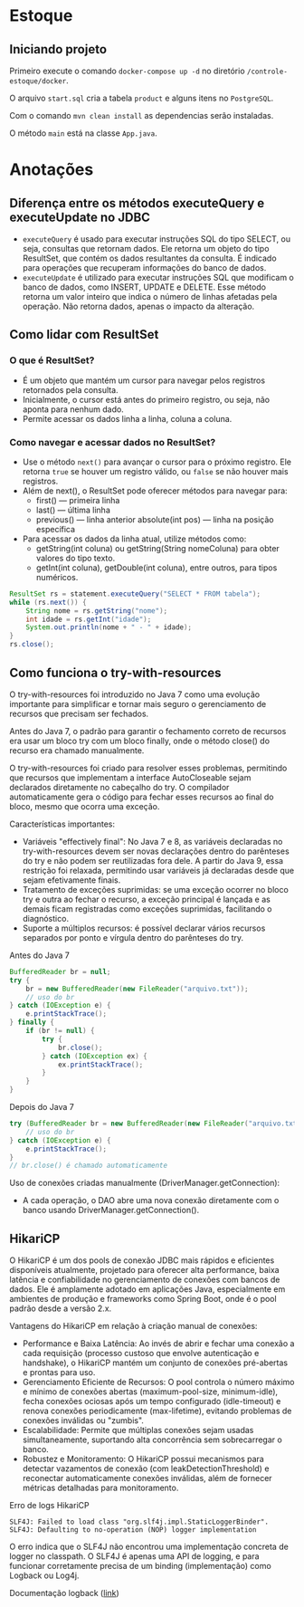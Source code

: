 # Estoque

## Iniciando projeto
Primeiro execute o comando `docker-compose up -d` no diretório `/controle-estoque/docker`.

O arquivo `start.sql`  cria a tabela `product` e alguns itens no `PostgreSQL`.

Com o comando `mvn clean install` as dependencias serâo instaladas.

O método `main` está na classe `App.java`.

# Anotações

## Diferença entre os métodos executeQuery e executeUpdate no JDBC
- `executeQuery` é usado para executar instruções SQL do tipo SELECT, ou seja, consultas que retornam dados. Ele retorna um objeto do tipo ResultSet, que contém os dados resultantes da consulta. É indicado para operações que recuperam informações do banco de dados.
- `executeUpdate` é utilizado para executar instruções SQL que modificam o banco de dados, como INSERT, UPDATE e DELETE. Esse método retorna um valor inteiro que indica o número de linhas afetadas pela operação. Não retorna dados, apenas o impacto da alteração.

## Como lidar com ResultSet

### O que é ResultSet?
- É um objeto que mantém um cursor para navegar pelos registros retornados pela consulta. 
- Inicialmente, o cursor está antes do primeiro registro, ou seja, não aponta para nenhum dado. 
- Permite acessar os dados linha a linha, coluna a coluna.

### Como navegar e acessar dados no ResultSet?
- Use o método `next()` para avançar o cursor para o próximo registro. Ele retorna `true` se houver um registro válido, ou `false` se não houver mais registros.
- Além de next(), o ResultSet pode oferecer métodos para navegar para:
  - first() — primeira linha 
  - last() — última linha 
  - previous() — linha anterior absolute(int pos) — linha na posição específica
- Para acessar os dados da linha atual, utilize métodos como:
  - getString(int coluna) ou getString(String nomeColuna) para obter valores do tipo texto. 
  - getInt(int coluna), getDouble(int coluna), entre outros, para tipos numéricos.


```java
ResultSet rs = statement.executeQuery("SELECT * FROM tabela");
while (rs.next()) {
    String nome = rs.getString("nome");
    int idade = rs.getInt("idade");
    System.out.println(nome + " - " + idade);
}
rs.close();
```

## Como funciona o try-with-resources 
O try-with-resources foi introduzido no Java 7 como uma evolução importante para simplificar e tornar mais seguro o gerenciamento de recursos que precisam ser fechados.

Antes do Java 7, o padrão para garantir o fechamento correto de recursos era usar um bloco try com um bloco finally, onde o método close() do recurso era chamado manualmente.

O try-with-resources foi criado para resolver esses problemas, permitindo que recursos que implementam a interface AutoCloseable sejam declarados diretamente no cabeçalho do try. O compilador automaticamente gera o código para fechar esses recursos ao final do bloco, mesmo que ocorra uma exceção.

Características importantes:
- Variáveis "effectively final": No Java 7 e 8, as variáveis declaradas no try-with-resources devem ser novas declarações dentro do parênteses do try e não podem ser reutilizadas fora dele. A partir do Java 9, essa restrição foi relaxada, permitindo usar variáveis já declaradas desde que sejam efetivamente finais.
- Tratamento de exceções suprimidas: se uma exceção ocorrer no bloco try e outra ao fechar o recurso, a exceção principal é lançada e as demais ficam registradas como exceções suprimidas, facilitando o diagnóstico.
- Suporte a múltiplos recursos: é possível declarar vários recursos separados por ponto e vírgula dentro do parênteses do try.

Antes do Java 7
```java
BufferedReader br = null;
try {
    br = new BufferedReader(new FileReader("arquivo.txt"));
    // uso do br
} catch (IOException e) {
    e.printStackTrace();
} finally {
    if (br != null) {
        try {
            br.close();
        } catch (IOException ex) {
            ex.printStackTrace();
        }
    }
}
```
Depois do Java 7
```java
try (BufferedReader br = new BufferedReader(new FileReader("arquivo.txt"))) {
    // uso do br
} catch (IOException e) {
    e.printStackTrace();
}
// br.close() é chamado automaticamente
```

Uso de conexões criadas manualmente (DriverManager.getConnection):
- A cada operação, o DAO abre uma nova conexão diretamente com o banco usando DriverManager.getConnection().

## HikariCP
O HikariCP é um dos pools de conexão JDBC mais rápidos e eficientes disponíveis atualmente, projetado para oferecer alta performance, baixa latência e confiabilidade no gerenciamento de conexões com bancos de dados. Ele é amplamente adotado em aplicações Java, especialmente em ambientes de produção e frameworks como Spring Boot, onde é o pool padrão desde a versão 2.x.

Vantagens do HikariCP em relação à criação manual de conexões:
- Performance e Baixa Latência: Ao invés de abrir e fechar uma conexão a cada requisição (processo custoso que envolve autenticação e handshake), o HikariCP mantém um conjunto de conexões pré-abertas e prontas para uso.
- Gerenciamento Eficiente de Recursos: O pool controla o número máximo e mínimo de conexões abertas (maximum-pool-size, minimum-idle), fecha conexões ociosas após um tempo configurado (idle-timeout) e renova conexões periodicamente (max-lifetime), evitando problemas de conexões inválidas ou "zumbis".
- Escalabilidade: Permite que múltiplas conexões sejam usadas simultaneamente, suportando alta concorrência sem sobrecarregar o banco.
- Robustez e Monitoramento: O HikariCP possui mecanismos para detectar vazamentos de conexão (com leakDetectionThreshold) e reconectar automaticamente conexões inválidas, além de fornecer métricas detalhadas para monitoramento.

Erro de logs HikariCP
```text
SLF4J: Failed to load class "org.slf4j.impl.StaticLoggerBinder".
SLF4J: Defaulting to no-operation (NOP) logger implementation
```

O erro indica que o SLF4J não encontrou uma implementação concreta de logger no classpath. O SLF4J é apenas uma API de logging, e para funcionar corretamente precisa de um binding (implementação) como Logback ou Log4j.

Documentação logback ([link](https://logback.qos.ch/manual/configuration.html))
